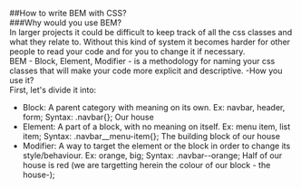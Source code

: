 ##How to write BEM with CSS?  
###Why would you use BEM?  
In larger projects it could be difficult to keep track of all the css classes and what they relate to.
Without this kind of system it becomes harder for other people to read your code and for you to change it if necessary.  
BEM - Block, Element, Modifier - is a methodology for naming your css classes that will make your code
more explicit and descriptive.
-How you use it?  
First, let's divide it into:  
* Block: A parent category with meaning on its own. Ex: navbar, header, form;
   Syntax: .navbar{};
   Our house
* Element: A part of a block, with no meaning on itself. Ex: menu item, list item;
  Syntax: .navbar__menu-item{};
  The building block of our house
* Modifier: A way to target the element or the block in order to change its style/behaviour. Ex: orange, big;
  Syntax: .navbar--orange;
  Half of our house is red (we are targetting herein the colour of our block - the house-);

